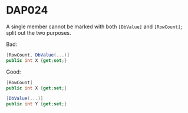 ﻿# DAP024

A single member cannot be marked with both `[DbValue]` and `[RowCount]`; split out the two purposes.

Bad:

``` csharp
[RowCount, DbValue(...)]
public int X {get;set;}
```

Good:

``` csharp
[RowCount]
public int X {get;set;}

[DbValue(...)]
public int Y {get;set;}
```